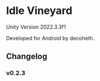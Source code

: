 # Idle Vineyard
Unity Version 2022.3.3f1


Developed for Android by decoheth.

## Changelog

### v0.2.3



